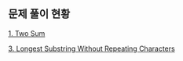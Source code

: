## 문제 풀이 현황

[1. Two Sum](https://leetcode.com/problems/two-sum)

[3. Longest Substring Without Repeating Characters](https://leetcode.com/problems/longest-substring-without-repeating-characters)